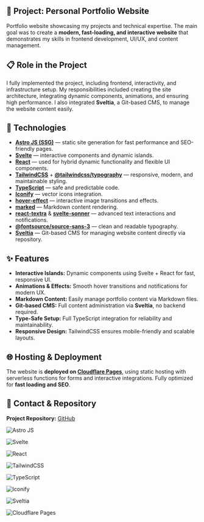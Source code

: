 ## 🚀 Project: Personal Portfolio Website

Portfolio website showcasing my projects and technical expertise. The main goal was to create a **modern, fast-loading, and interactive website** that demonstrates my skills in frontend development, UI/UX, and content management.

## 📋 Role in the Project

I fully implemented the project, including frontend, interactivity, and infrastructure setup. My responsibilities included creating the site architecture, integrating dynamic components, animations, and ensuring high performance. I also integrated **Sveltia**, a Git-based CMS, to manage the website content easily.

## 💼 Technologies

- [**Astro JS (SSG)**](https://astro.build/) — static site generation for fast performance and SEO-friendly pages.
- [**Svelte**](https://svelte.dev/) — interactive components and dynamic islands.
- [**React**](https://react.dev/) — used for hybrid dynamic functionality and flexible UI components.
- [**TailwindCSS**](https://tailwindcss.com/) + [**@tailwindcss/typography**](https://tailwindcss.com/docs/typography-plugin) — responsive, modern, and maintainable styling.
- [**TypeScript**](https://www.typescriptlang.org/) — safe and predictable code.
- [**Iconify**](https://iconify.design/) — vector icons integration.
- [**hover-effect**](https://github.com/robin-dela/hover-effect) — interactive image transitions and effects.
- [**marked**](https://github.com/markedjs/marked) — Markdown content rendering.
- [**react-textra**](https://www.npmjs.com/package/react-textra) & [**svelte-sonner**](https://svelte-sonner.vercel.app) — advanced text interactions and notifications.
- [**@fontsource/source-sans-3**](https://fontsource.org/fonts/source-sans-3) — clean and readable typography.
- [**Sveltia**](https://github.com/sveltia/sveltia-cms) — Git-based CMS for managing website content directly via repository.

## ✨ Features

- **Interactive Islands:** Dynamic components using Svelte + React for fast, responsive UI.
- **Animations & Effects:** Smooth hover transitions and notifications for modern UX.
- **Markdown Content:** Easily manage portfolio content via Markdown files.
- **Git-based CMS:** Full content administration via **Sveltia**, no backend required.
- **Type-Safe Setup:** Full TypeScript integration for reliability and maintainability.
- **Responsive Design:** TailwindCSS ensures mobile-friendly and scalable layouts.

## 🌐 Hosting & Deployment

The website is **deployed on&#32;[Cloudflare Pages](https://pages.cloudflare.com/)**, using static hosting with serverless functions for forms and interactive integrations. Fully optimized for **fast loading and SEO**.

## 🔗 Contact & Repository

**Project Repository:** [GitHub](https://github.com/alex13slem/jamstack-portfolio)

![Astro JS](https://img.shields.io/badge/Astro%20JS-ff5a03?logo=astro\&logoColor=fff\&style=flat)

![Svelte](https://img.shields.io/badge/Svelte-ff3e00?logo=svelte\&logoColor=fff\&style=flat)

![React](https://img.shields.io/badge/React-61DAFB?logo=react\&logoColor=000\&style=flat)

![TailwindCSS](https://img.shields.io/badge/TailwindCSS-06b6d4?logo=tailwind-css\&logoColor=fff\&style=flat)

![TypeScript](https://img.shields.io/badge/TypeScript-3178C6?logo=typescript\&logoColor=fff\&style=flat)

![Iconify](https://img.shields.io/badge/Iconify-000000?logo=iconify\&logoColor=fff\&style=flat)

![Sveltia](https://img.shields.io/badge/Sveltia-ff3e00?logo=svelte\&logoColor=fff\&style=flat)

![Cloudflare Pages](https://img.shields.io/badge/Cloudflare%20Pages-F38020?logo=cloudflare\&logoColor=fff\&style=flat)
